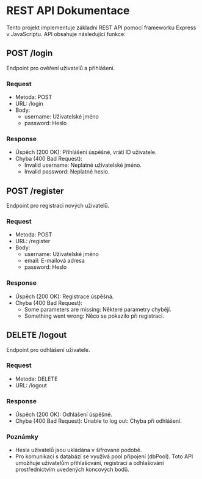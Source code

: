 # REST API Dokumentace
Tento projekt implementuje základní REST API pomocí frameworku Express v JavaScriptu. API obsahuje následující funkce:

## POST /login
Endpoint pro ověření uživatelů a přihlášení.

### Request
* Metoda: POST
* URL: /login
* Body:
  * username: Uživatelské jméno
  * password: Heslo
### Response
* Úspěch (200 OK): Přihlášení úspěšné, vrátí ID uživatele.
* Chyba (400 Bad Request):
  * Invalid username: Neplatné uživatelské jméno.
  * Invalid password: Neplatné heslo.
## POST /register
Endpoint pro registraci nových uživatelů.

### Request
* Metoda: POST
* URL: /register
* Body:
  * username: Uživatelské jméno
  * email: E-mailová adresa
  * password: Heslo
### Response
* Úspěch (200 OK): Registrace úspěšná.
* Chyba (400 Bad Request):
  * Some parameters are missing: Některé parametry chybějí.
  * Something went wrong: Něco se pokazilo při registraci.
## DELETE /logout
Endpoint pro odhlášení uživatele.

### Request
* Metoda: DELETE
* URL: /logout
### Response
* Úspěch (200 OK): Odhlášení úspěšné.
* Chyba (400 Bad Request): Unable to log out: Chyba při odhlášení.
### Poznámky
* Hesla uživatelů jsou ukládána v šifrované podobě.
* Pro komunikaci s databází se využívá pool připojení (dbPool).
Toto API umožňuje uživatelům přihlašování, registraci a odhlašování prostřednictvím uvedených koncových bodů.
